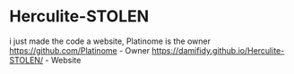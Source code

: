 # Herculite-STOLEN
i just made the code a website, Platinome is the owner
https://github.com/Platinome - Owner
https://damifidy.github.io/Herculite-STOLEN/ - Website
